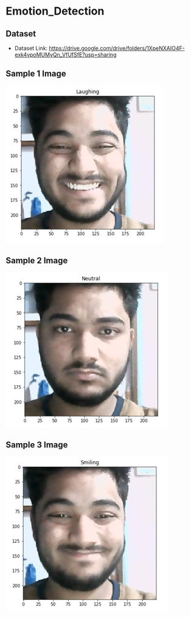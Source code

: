 # Emotion_Detection

## Dataset
- Dataset Link: https://drive.google.com/drive/folders/1XpeNXAIO4F-exk4vpoMUMyQn_VfUfSfE?usp=sharing

## Sample 1 Image
![alt text](https://github.com/ismailsiddiqui011/Emotion_Detection/blob/main/Prediction_1.png?raw=true)

## Sample 2 Image
![alt text](https://github.com/ismailsiddiqui011/Emotion_Detection/blob/main/Prediction_2.png?raw=true)

## Sample 3 Image
![alt text](https://github.com/ismailsiddiqui011/Emotion_Detection/blob/main/Prediction_3.png?raw=true)
